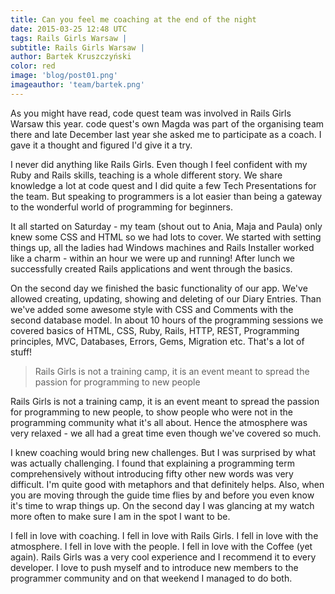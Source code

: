```yaml
---
title: Can you feel me coaching at the end of the night
date: 2015-03-25 12:48 UTC
tags: Rails Girls Warsaw |
subtitle: Rails Girls Warsaw |
author: Bartek Kruszczyński
color: red
image: 'blog/post01.png'
imageauthor: 'team/bartek.png'
---
```


As you might have read, code quest team was involved in Rails Girls Warsaw this year. code quest's own Magda was part of the organising team there and late December last year she asked me to participate as a coach. I gave it a thought and figured I'd give it a try.

I never did anything like Rails Girls. Even though I feel confident with my Ruby and Rails skills, teaching is a whole different story. We share knowledge a lot at code quest and I did quite a few Tech Presentations for the team. But speaking to programmers is a lot easier than being a gateway to the wonderful world of programming for beginners.

It all started on Saturday - my team (shout out to Ania, Maja and Paula) only knew some CSS and HTML so we had lots to cover. We started with setting things up, all the ladies had Windows machines and Rails Installer worked like a charm - within an hour we were up and running! After lunch we successfully created Rails applications and went through the basics.

On the second day we finished the basic functionality of our app. We've allowed creating, updating, showing and deleting of our Diary Entries. Than we've added some awesome style with CSS and Comments with the second database model.
In about 10 hours of the programming sessions we covered basics of HTML, CSS, Ruby, Rails, HTTP, REST, Programming principles, MVC, Databases, Errors, Gems, Migration etc. That's a lot of stuff!

> Rails Girls is not a training camp, it is an event meant to spread the passion for programming to new people

Rails Girls is not a training camp, it is an event meant to spread the passion for programming to new people, to show people who were not in the programming community what it's all about. Hence the atmosphere was very relaxed - we all had a great time even though we've covered so much.

I knew coaching would bring new challenges. But I was surprised by what was actually challenging. I found that explaining a programming term comprehensively without introducing fifty other new words was very difficult. I'm quite good with metaphors and that definitely helps. Also, when you are moving through the guide time flies by and before you even know it's time to wrap things up. On the second day I was glancing at my watch more often to make sure I am in the spot I want to be.

I fell in love with coaching. I fell in love with Rails Girls. I fell in love with the atmosphere. I fell in love with the people. I fell in love with the Coffee (yet again). Rails Girls was a very cool experience and I recommend it to every developer. I love to push myself and to introduce new members to the programmer community and on that weekend I managed to do both.
